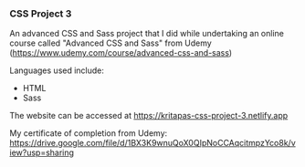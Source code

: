 ### CSS Project 3

An advanced CSS and Sass project that I did while undertaking an online course called "Advanced CSS and Sass" from Udemy (https://www.udemy.com/course/advanced-css-and-sass)

Languages used include:

- HTML
- Sass

The website can be accessed at https://kritapas-css-project-3.netlify.app

My certificate of completion from Udemy: https://drive.google.com/file/d/1BX3K9wnuQoX0QIpNoCCAqcitmpzYco8k/view?usp=sharing

